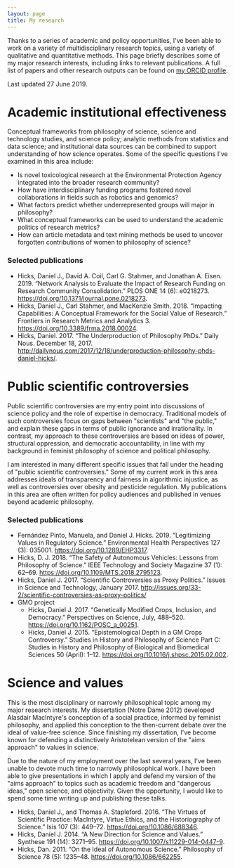 ```yaml
---
layout: page
title: My research
---
```


Thanks to a series of academic and policy opportunities, I've been able to work on a variety of multidisciplinary research topics, using a variety of qualitative and quantitative methods.  This page briefly describes some of my major research interests, including links to relevant publications.  A full list of papers and other research outputs can be found on [my ORCID profile](https://orcid.org/0000-0001-7945-4416).  

Last updated 27 June 2019. 


# Academic institutional effectiveness #

Conceptual frameworks from philosophy of science, science and technology studies, and science policy; analytic methods from statistics and data science; and institutional data sources can be combined to support understanding of how science operates.  Some of the specific questions I've examined in this area include:  

- Is novel toxicological research at the Environmental Protection Agency integrated into the broader research community?  
- How have interdisciplinary funding programs fostered novel collaborations in fields such as robotics and genomics?  
- What factors predict whether underrepresented groups will major in philosophy?  
- What conceptual frameworks can be used to understand the academic politics of research metrics?  
- How can article metadata and text mining methods be used to uncover forgotten contributions of women to philosophy of science?  

### Selected publications ###

- Hicks, Daniel J., David A. Coil, Carl G. Stahmer, and Jonathan A. Eisen. 2019. “Network Analysis to Evaluate the Impact of Research Funding on Research Community Consolidation.” PLOS ONE 14 (6): e0218273. <https://doi.org/10.1371/journal.pone.0218273>. 
- Hicks, Daniel J., Carl Stahmer, and MacKenzie Smith. 2018. “Impacting Capabilities: A Conceptual Framework for the Social Value of Research.” Frontiers in Research Metrics and Analytics 3. <https://doi.org/10.3389/frma.2018.00024>. 
- Hicks, Daniel. 2017. “The Underproduction of Philosophy PhDs.” Daily Nous. December 18, 2017. <http://dailynous.com/2017/12/18/underproduction-philosophy-phds-daniel-hicks/>.



# Public scientific controversies #

Public scientific controversies are my entry point into discussions of science policy and the role of expertise in democracy.  Traditional models of such controversies focus on gaps between "scientists" and "the public," and explain these gaps in terms of public ignorance and irrationality.  In contrast, my approach to these controversies are based on ideas of power, structural oppression, and democratic accountability, in line with my background in feminist philosophy of science and political philosophy.  

I am interested in many different specific issues that fall under the heading of "public scientific controversies."  Some of my current work in this area addresses ideals of transparency and fairness in algorithmic injustice, as well as controversies over obesity and pesticide regulation.  My publications in this area are often written for policy audiences and published in venues beyond academic philosophy.  

### Selected publications ###

- Fernández Pinto, Manuela, and Daniel J. Hicks. 2019. “Legitimizing Values in Regulatory Science.” Environmental Health Perspectives 127 (3): 035001. <https://doi.org/10.1289/EHP3317>.
- Hicks, D. J. 2018. “The Safety of Autonomous Vehicles: Lessons from Philosophy of Science.” IEEE Technology and Society Magazine 37 (1): 62–69. <https://doi.org/10.1109/MTS.2018.2795123>.
- Hicks, Daniel J. 2017. “Scientific Controversies as Proxy Politics.” Issues in Science and Technology, January 2017. <http://issues.org/33-2/scientific-controversies-as-proxy-politics/>
- GMO project
    - Hicks, Daniel J. 2017. “Genetically Modified Crops, Inclusion, and Democracy.” Perspectives on Science, July, 488–520. <https://doi.org/10.1162/POSC_a_00251>. 
    - Hicks, Daniel J. 2015. “Epistemological Depth in a GM Crops Controversy.” Studies in History and Philosophy of Science Part C: Studies in History and Philosophy of Biological and Biomedical Sciences 50 (April): 1–12. <https://doi.org/10.1016/j.shpsc.2015.02.002>.



# Science and values #

This is the most disciplinary or narrowly philosophical topic among my major research interests.  My dissertation (Notre Dame 2012) developed Alasdair MacIntyre's conception of a social practice, informed by feminist philosophy, and applied this conception to the then-current debate over the ideal of value-free science.  Since finishing my dissertation, I've become known for defending a distinctively Aristotelean version of the "aims approach" to values in science.  

Due to the nature of my employment over the last several years, I've been unable to devote much time to narrowly philosophical work.  I have been able to give presentations in which I apply and defend my version of the "aims approach" to topics such as academic freedom and "dangerous ideas," open science, and objectivity.  Given the opportunity, I would like to spend some time writing up and publishing these talks.  

- Hicks, Daniel J., and Thomas A. Stapleford. 2016. “The Virtues of Scientific Practice: MacIntyre, Virtue Ethics, and the Historiography of Science.” Isis 107 (3): 449–72. <https://doi.org/10.1086/688346>.
- Hicks, Daniel J. 2014. “A New Direction for Science and Values.” Synthese 191 (14): 3271–95. <https://doi.org/10.1007/s11229-014-0447-9>.
- Hicks, Dan. 2011. “On the Ideal of Autonomous Science.” Philosophy of Science 78 (5): 1235–48. <https://doi.org/10.1086/662255>.



<!--
Last updated {{ site.time | date: '%B %e, %Y' }}
-->